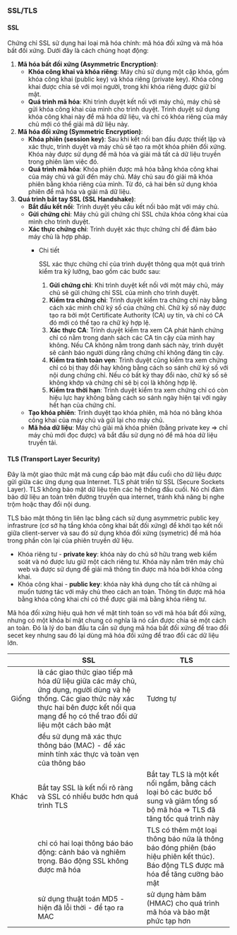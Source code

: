 ### SSL/TLS

#### SSL

Chứng chỉ SSL sử dụng hai loại mã hóa chính: mã hóa đối xứng và mã hóa bất đối xứng. Dưới đây là cách chúng hoạt động:

1. **Mã hóa bất đối xứng (Asymmetric Encryption)**:
    - **Khóa công khai và khóa riêng**: Máy chủ sử dụng một cặp khóa, gồm khóa công khai (public key) và khóa riêng (private key). Khóa công khai được chia sẻ với mọi người, trong khi khóa riêng được giữ bí mật.
    - **Quá trình mã hóa**: Khi trình duyệt kết nối với máy chủ, máy chủ sẽ gửi khóa công khai của mình cho trình duyệt. Trình duyệt sử dụng khóa công khai này để mã hóa dữ liệu, và chỉ có khóa riêng của máy chủ mới có thể giải mã dữ liệu này.
2. **Mã hóa đối xứng (Symmetric Encryption)**:
    - **Khóa phiên (session key)**: Sau khi kết nối ban đầu được thiết lập và xác thực, trình duyệt và máy chủ sẽ tạo ra một khóa phiên đối xứng. Khóa này được sử dụng để mã hóa và giải mã tất cả dữ liệu truyền trong phiên làm việc đó.
    - **Quá trình mã hóa**: Khóa phiên được mã hóa bằng khóa công khai của máy chủ và gửi đến máy chủ. Máy chủ sau đó giải mã khóa phiên bằng khóa riêng của mình. Từ đó, cả hai bên sử dụng khóa phiên để mã hóa và giải mã dữ liệu.
3. **Quá trình bắt tay SSL (SSL Handshake)**:
    - **Bắt đầu kết nối**: Trình duyệt yêu cầu kết nối bảo mật với máy chủ.
    - **Gửi chứng chỉ**: Máy chủ gửi chứng chỉ SSL chứa khóa công khai của mình cho trình duyệt.
    - **Xác thực chứng chỉ**: Trình duyệt xác thực chứng chỉ để đảm bảo máy chủ là hợp pháp.
        - Chi tiết

          SSL xác thực chứng chỉ của trình duyệt thông qua một quá trình kiểm tra kỹ lưỡng, bao gồm các bước sau:

            1. **Gửi chứng chỉ**: Khi trình duyệt kết nối với một máy chủ, máy chủ sẽ gửi chứng chỉ SSL của mình cho trình duyệt.
            2. **Kiểm tra chứng chỉ**: Trình duyệt kiểm tra chứng chỉ này bằng cách xác minh chữ ký số của chứng chỉ. Chữ ký số này được tạo ra bởi một Certificate Authority (CA) uy tín, và chỉ có CA đó mới có thể tạo ra chữ ký hợp lệ.
            3. **Xác thực CA**: Trình duyệt kiểm tra xem CA phát hành chứng chỉ có nằm trong danh sách các CA tin cậy của mình hay không. Nếu CA không nằm trong danh sách này, trình duyệt sẽ cảnh báo người dùng rằng chứng chỉ không đáng tin cậy.
            4. **Kiểm tra tính toàn vẹn**: Trình duyệt cũng kiểm tra xem chứng chỉ có bị thay đổi hay không bằng cách so sánh chữ ký số với nội dung chứng chỉ. Nếu có bất kỳ thay đổi nào, chữ ký số sẽ không khớp và chứng chỉ sẽ bị coi là không hợp lệ.
            5. **Kiểm tra thời hạn**: Trình duyệt kiểm tra xem chứng chỉ có còn hiệu lực hay không bằng cách so sánh ngày hiện tại với ngày hết hạn của chứng chỉ.
    - **Tạo khóa phiên**: Trình duyệt tạo khóa phiên, mã hóa nó bằng khóa công khai của máy chủ và gửi lại cho máy chủ. 
    - **Mã hóa dữ liệu**: Máy chủ giải mã khóa phiên (bằng private key ⇒ chỉ máy chủ mới đọc được) và bắt đầu sử dụng nó để mã hóa dữ liệu truyền tải.

#### TLS (Transport Layer Security)

Đây là một giao thức mật mã cung cấp bảo mật đầu cuối cho dữ liệu được gửi giữa các ứng dụng qua Internet. TLS phát triển từ SSL (Secure Sockets Layer). TLS không bảo mật dữ liệu trên các hệ thống đầu cuối. Nó chỉ đảm bảo dữ liệu an toàn trên đường truyền qua internet, tránh khả năng bị nghe trộm hoặc thay đổi nội dung.

TLS bảo mật thông tin liên lạc bằng cách sử dụng asymmetric public key infrastrure (cơ sở hạ tầng khóa công khai bất đối xứng) để khởi tạo kết nối giữa client-server và sau đó sử dụng khóa đối xứng (symetric) để mã hóa trong phần còn lại của phiên truyền dữ liệu.

- Khóa riêng tư - **private key**: khóa này do chủ sở hữu trang web kiểm soát và nó được lưu giữ một cách riêng tư. Khóa này nằm trên máy chủ web và được sử dụng để giải mã thông tin được mã hóa bởi khóa công khai.
- Khóa công khai - **public key**: khóa này khả dụng cho tất cả những ai muốn tương tác với máy chủ theo cách an toàn. Thông tin được mã hóa bằng khóa công khai chỉ có thể được giải mã bằng khóa riêng tư.

Mã hóa đối xứng hiệu quả hơn về mặt tính toán so với mã hóa bất đối xứng, nhưng có một khóa bí mật chung có nghĩa là nó cần được chia sẻ một cách an toàn. Đó là lý do ban đầu ta cần sử dụng mã hóa bất đối xứng để trao đổi secet key nhưng sau đó lại dùng mã hóa đối xứng để trao đổi các dữ liệu lớn.

|       | SSL                                                                                                                                                                                                   | TLS                                                                                                                                  |
|-------|-------------------------------------------------------------------------------------------------------------------------------------------------------------------------------------------------------|--------------------------------------------------------------------------------------------------------------------------------------|
| Giống | là các giao thức giao tiếp mã hóa dữ liệu giữa các máy chủ, ứng dụng, người dùng và hệ thống. Các giao thức này xác thực hai bên được kết nối qua mạng để họ có thể trao đổi dữ liệu một cách bảo mật | Tương tự                                                                                                                             |
|       | đều sử dụng mã xác thực thông báo (MAC) - để xác minh tính xác thực và toàn vẹn của thông báo                                                                                                         |                                                                                                                                      |
| Khác  | Bắt tay SSL là kết nối rõ ràng và SSL có nhiều bước hơn quá trình TLS                                                                                                                                 | Bắt tay TLS là một kết nối ngầm, bằng cách loại bỏ các bước bổ sung và giảm tổng số bộ mã hóa => TLS đã tăng tốc quá trình này       |
|       | chỉ có hai loại thông báo báo động: cảnh báo và nghiêm trọng. Báo động SSL không được mã hóa                                                                                                          | TLS có thêm một loại thông báo nữa là thông báo đóng phiên (báo hiệu phiên kết thúc). Báo động TLS được mã hóa để tăng cường bảo mật |
|       | sử dụng thuật toán MD5 - hiện đã lỗi thời - để tạo ra MAC                                                                                                                                             | sử dụng hàm băm (HMAC) cho quá trình mã hóa và bảo mật phức tạp hơn                                                                  |
